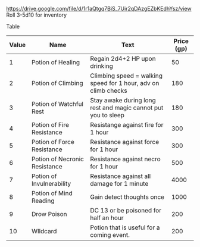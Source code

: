 https://drive.google.com/file/d/1r1aQtgq7BiS_7Uir2qDAzgEZbKEdhYsz/view
Roll 3-5d10 for inventory

Table

| Value | Name                          | Text                                                           | Price (gp) |
| ----- | ----------------------------- | -------------------------------------------------------------- | ---------- |
| 1     | Potion of Healing             | Regain 2d4+2 HP upon drinking                                  | 50         |
| 2     | Potion of Climbing            | Climbing speed = walking speed for 1 hour, adv on climb checks | 180        |
| 3     | Potion of Watchful Rest       | Stay awake during long rest and magic cannot put you to sleep  | 180        |
| 4     | Potion of Fire Resistance     | Resistange against fire for 1 hour                             | 300        |
| 5     | Potion of Force Resistance    | Resistance against force for 1 hour                            | 300        |
| 6     | Potion of Necronic Resistance | Resistance against necro for 1 hour                            | 500        |
| 7     | Potion of Invulnerability     | Resistance against all damage for 1 minute                     | 4000       |
| 8     | Potion of Mind Reading        | Gain detect thoughts once                                      | 1000       |
| 9     | Drow Poison                   | DC 13 or be poisoned for half an hour                          | 200        |
| 10    | WIldcard                      | Potion that is useful for a coming event.                      | 200        |
